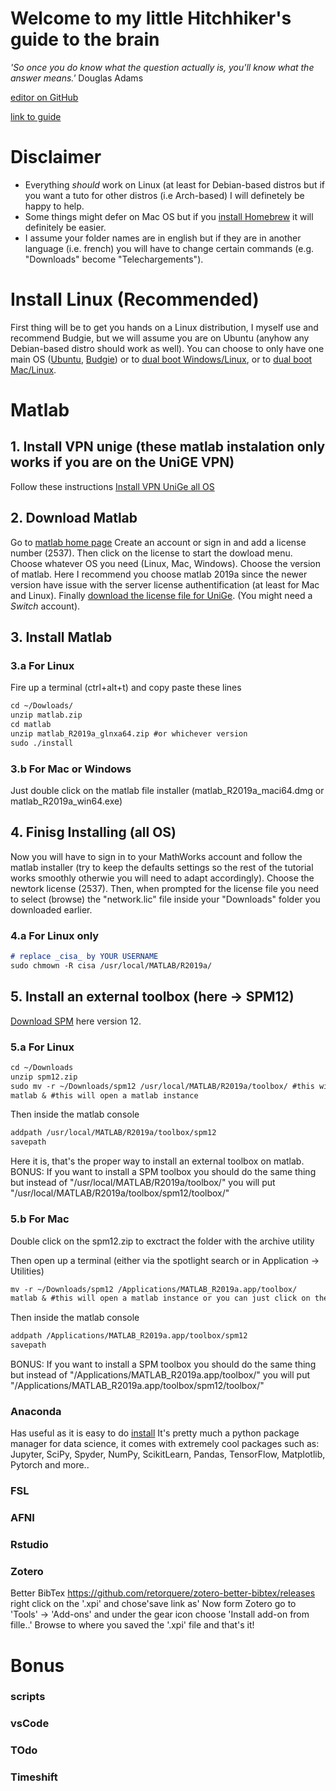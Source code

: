 # Welcome to my little Hitchhiker's guide to the brain

_'So once you do know what the question actually is, you'll know what the answer means.'_   Douglas Adams

[editor on GitHub](https://github.com/munoztd0/Hitchhikers_guide_to_the_brain/edit/gh-pages/index.md) 

[link to guide](https://munoztd0.github.io/Hitchhikers_guide_to_the_brain/)

# Disclaimer
- Everything _should_ work on Linux (at least for Debian-based distros but if you want a tuto for other distros (i.e Arch-based) I will definetely be happy to help. 
- Some things might defer on Mac OS but if you [install Homebrew](https://treehouse.github.io/installation-guides/mac/homebrew) it will definitely be easier. 
- I assume your folder names are in english but if they are in another language (i.e. french) you will have to change certain commands (e.g. "Downloads" become "Telechargements").

# Install Linux (Recommended)
First thing will be to get you hands on a Linux distribution, I myself use and recommend Budgie, but we will assume you are on Ubuntu (anyhow any Debian-based distro should work as well).
You can choose to only have one main OS ([Ubuntu](https://ubuntu.com/tutorials/install-ubuntu-desktop#1-overview), [Budgie](https://ubuntubudgie.org/)) or to [dual boot Windows/Linux](https://itsfoss.com/install-ubuntu-dual-boot-mode-windows/), or to [dual boot Mac/Linux](https://www.lifewire.com/dual-boot-linux-and-mac-os-4125733).


# Matlab 
## 1. Install VPN unige (these matlab instalation only works if you are on the UniGE VPN)
Follow these instructions [Install VPN UniGe all OS](https://plone.unige.ch/distic/pub/reseau/doc-vpn)

## 2. Download Matlab
Go to [matlab home page](https://ch.mathworks.com/)
Create an account or sign in and add a license number (2537).
Then click on the license to start the dowload menu. Choose whatever OS you need (Linux, Mac, Windows).
Choose the version of matlab. Here I recommend you choose matlab 2019a since the newer version have issue with the server license authentification (at least for Mac and Linux).
Finally [download the license file for UniGe](https://drive.switch.ch/index.php/s/CGaD8jZTPr7bNnF). (You might need a _Switch_ account).

## 3. Install Matlab
### 3.a For Linux
Fire up a terminal (ctrl+alt+t) and copy paste these lines
```markdown
cd ~/Dowloads/
unzip matlab.zip
cd matlab
unzip matlab_R2019a_glnxa64.zip #or whichever version 
sudo ./install 
```
### 3.b For Mac or Windows
Just double click on the matlab file installer (matlab_R2019a_maci64.dmg or matlab_R2019a_win64.exe)

## 4. Finisg Installing (all OS)
Now you will have to sign in to your MathWorks account and follow the matlab installer (try to keep the defaults settings so the rest of the tutorial works smoothly otherwie you will need to adapt accordingly).
Choose the newtork license (2537).
Then, when prompted for the license file you need to select (browse) the "network.lic" file inside your "Downloads" folder you downloaded earlier.

### 4.a For Linux only
```markdown
# replace _cisa_ by YOUR USERNAME
sudo chmown -R cisa /usr/local/MATLAB/R2019a/
```

## 5. Install an external toolbox (here -> SPM12)
[Download SPM](https://www.fil.ion.ucl.ac.uk/spm/software/download/) here version 12.

### 5.a For Linux 
```markdown
cd ~/Downloads
unzip spm12.zip
sudo mv -r ~/Downloads/spm12 /usr/local/MATLAB/R2019a/toolbox/ #this will ask your admin password
matlab & #this will open a matlab instance
```
Then inside the matlab console
```markdown
addpath /usr/local/MATLAB/R2019a/toolbox/spm12
savepath
```
Here it is, that's the proper way to install an external toolbox on matlab.
BONUS: If you want to install a SPM toolbox you should do the same thing but instead of "/usr/local/MATLAB/R2019a/toolbox/" you will put
"/usr/local/MATLAB/R2019a/toolbox/spm12/toolbox/"

### 5.b For Mac
Double click on the spm12.zip to exctract the folder with the archive utility

Then open up a terminal (either via the spotlight search or in Application -> Utilities)
```markdown
mv -r ~/Downloads/spm12 /Applications/MATLAB_R2019a.app/toolbox/ 
matlab & #this will open a matlab instance or you can just click on the matlab icon in your application
```
Then inside the matlab console
```markdown
addpath /Applications/MATLAB_R2019a.app/toolbox/spm12
savepath
```
BONUS: If you want to install a SPM toolbox you should do the same thing but instead of "/Applications/MATLAB_R2019a.app/toolbox/" you will put
"/Applications/MATLAB_R2019a.app/toolbox/spm12/toolbox/"


### Anaconda
Has useful as it is easy to do [install](https://docs.anaconda.com/anaconda/install/)
It's pretty much a python package manager for data science, it comes with extremely cool packages such as: Jupyter, SciPy, Spyder, NumPy, ScikitLearn, Pandas, TensorFlow, Matplotlib, Pytorch and more..
### FSL
### AFNI
### Rstudio
### Zotero

Better BibTex https://github.com/retorquere/zotero-better-bibtex/releases
right click on the '.xpi' and chose'save link as'
Now form Zotero go to 'Tools' -> 'Add-ons' and under the gear icon choose 'Install add-on from fille..'
Browse to where you saved the '.xpi' file and that's it!



# Bonus
### scripts
### vsCode
### TOdo
### Timeshift


<!--Your Pages site will use the layout and styles from the Jekyll theme you have selected in your [repository settings](https://github.com/munoztd0/Hitchhikers_guide_to_the_brain/settings). The name of this theme is saved in the Jekyll `_config.yml` configuration file.-->

